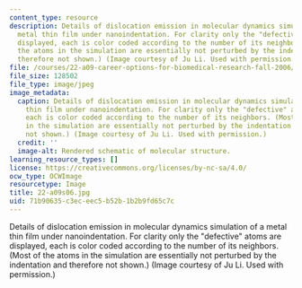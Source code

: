 ```yaml
---
content_type: resource
description: Details of dislocation emission in molecular dynamics simulation of a
  metal thin film under nanoindentation. For clarity only the "defective" atoms are
  displayed, each is color coded according to the number of its neighbors. (Most of
  the atoms in the simulation are essentially not perturbed by the indentation and
  therefore not shown.) (Image courtesy of Ju Li. Used with permission.)
file: /courses/22-a09-career-options-for-biomedical-research-fall-2006/71b90635c3eceec5b52b1b2b9fd65c7c_22-a09s06.jpg
file_size: 128502
file_type: image/jpeg
image_metadata:
  caption: Details of dislocation emission in molecular dynamics simulation of a metal
    thin film under nanoindentation. For clarity only the "defective" atoms are displayed,
    each is color coded according to the number of its neighbors. (Most of the atoms
    in the simulation are essentially not perturbed by the indentation and therefore
    not shown.) (Image courtesy of Ju Li. Used with permission.)
  credit: ''
  image-alt: Rendered schematic of molecular structure.
learning_resource_types: []
license: https://creativecommons.org/licenses/by-nc-sa/4.0/
ocw_type: OCWImage
resourcetype: Image
title: 22-a09s06.jpg
uid: 71b90635-c3ec-eec5-b52b-1b2b9fd65c7c
---
```

Details of dislocation emission in molecular dynamics simulation of a metal thin film under nanoindentation. For clarity only the "defective" atoms are displayed, each is color coded according to the number of its neighbors. (Most of the atoms in the simulation are essentially not perturbed by the indentation and therefore not shown.) (Image courtesy of Ju Li. Used with permission.)